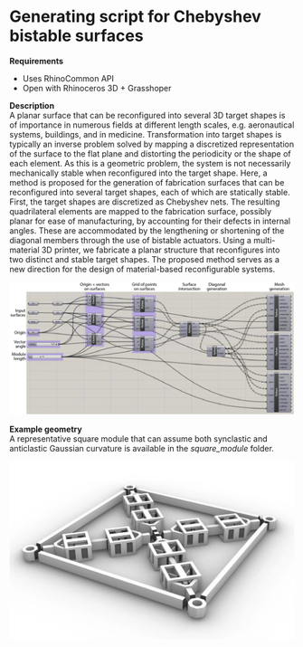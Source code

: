 # Generating script for Chebyshev bistable surfaces

<b>Requirements</b><br />
<ul>
  <li>Uses RhinoCommon API</li>
  <li>Open with Rhinoceros 3D + Grasshoper</li>
</ul>

<b>Description</b><br />
A planar surface that can be reconfigured into several 3D target shapes is of importance in numerous fields at different length scales, e.g. aeronautical systems, buildings, and in medicine. Transformation into target shapes is typically an inverse problem solved by mapping a discretized representation of the surface to the flat plane and distorting the periodicity or the shape of each element. As this is a geometric problem, the system is not necessarily mechanically stable when reconfigured into the target shape. Here, a method is proposed for the generation of fabrication surfaces that can be reconfigured into several target shapes, each of which are statically stable. First, the target shapes are discretized as Chebyshev nets. The resulting quadrilateral elements are mapped to the fabrication surface, possibly planar for ease of manufacturing, by accounting for their defects in internal angles. These are accommodated by the lengthening or shortening of the diagonal members through the use of bistable actuators. Using a multi-material 3D printer, we fabricate a planar structure that reconfigures into two distinct and stable target shapes. The proposed method serves as a new direction for the design of material-based reconfigurable systems.

![Screen capture of the Grasshopper scipt](https://raw.githubusercontent.com/timtianchen/chebyshev-bistable-surface/main/readme-grasshopper.png)

<b>Example geometry</b><br/>
A representative square module that can assume both synclastic and anticlastic Gaussian curvature is available in the <i>square_module</i> folder.

![Geometry](https://raw.githubusercontent.com/timtianchen/chebyshev-bistable-surface/main/square_module/square_module_render.png)